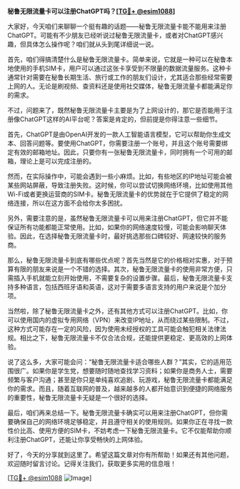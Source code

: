 **秘鲁无限流量卡可以注册ChatGPT吗？[[TG💪+ @esim1088](https://t.me/s/esim1088)]**

大家好，今天咱们来聊聊一个挺有趣的话题——秘鲁无限流量卡能不能用来注册ChatGPT。可能有不少朋友已经听说过秘鲁无限流量卡，或者对ChatGPT感兴趣，但具体怎么操作呢？咱们就从头到尾详细说一说。

首先，咱们得搞清楚什么是秘鲁无限流量卡。简单来说，它就是一种可以在秘鲁本地使用的手机SIM卡，用户可以通过这张卡享受到不限量的数据流量服务。这种卡通常针对需要在秘鲁长期生活、旅行或工作的朋友们设计，尤其适合那些经常需要上网的人。无论是刷视频、查资料还是使用社交媒体，秘鲁无限流量卡都能满足你的需求。

不过，问题来了，既然秘鲁无限流量卡主要是为了上网设计的，那它是否能用于注册像ChatGPT这样的AI平台呢？答案是肯定的，但前提是你得注意一些细节。

首先，ChatGPT是由OpenAI开发的一款人工智能语言模型，它可以帮助你生成文本、回答问题等。要使用ChatGPT，你需要注册一个账号，并且这个账号需要绑定有效的邮箱地址。因此，只要你有一张秘鲁无限流量卡，同时拥有一个可用的邮箱，理论上是可以完成注册的。

然而，在实际操作中，可能会遇到一些小麻烦。比如，有些地区的IP地址可能会被某些网站屏蔽，导致注册失败。这时候，你可以尝试切换网络环境，比如使用其他Wi-Fi或者更换运营商的SIM卡。秘鲁无限流量卡的优势就在于它提供了稳定的网络连接，所以在这方面不会给你太多困扰。

另外，需要注意的是，虽然秘鲁无限流量卡可以用来注册ChatGPT，但它并不能保证所有功能都能正常使用。比如，如果你的网络速度较慢，可能会影响聊天体验。因此，在选择秘鲁无限流量卡时，最好挑选那些口碑较好、网速较快的服务商。

那么，秘鲁无限流量卡到底有哪些优点呢？首先当然是它的价格相对实惠，对于预算有限的朋友来说是一个不错的选择。其次，秘鲁无限流量卡的使用非常方便，只需插入手机就能立刻开始使用，不需要复杂的设置步骤。最后，秘鲁无限流量卡支持多种语言，包括西班牙语和英语，这对于需要多语言支持的用户来说是个加分项。

当然啦，除了秘鲁无限流量卡之外，还有其他方式可以注册ChatGPT。比如，你可以使用国内的虚拟专用网络（VPN）来改变IP地址，从而绕过某些限制。不过，这种方式可能存在一定的风险，因为使用未经授权的工具可能会触犯相关法律法规。相比之下，秘鲁无限流量卡不仅合法合规，还能提供更稳定、更高效的上网体验。

说了这么多，大家可能会问：“秘鲁无限流量卡适合哪些人群？”其实，它的适用范围很广。如果你是学生党，想要随时随地查找学习资料；如果你是商务人士，需要频繁与客户沟通；甚至是你只是单纯喜欢追剧、玩游戏，秘鲁无限流量卡都能满足你的需求。而且，随着互联网的普及，越来越多的人都开始意识到便捷的网络服务的重要性，秘鲁无限流量卡无疑是一个很好的选择。

最后，咱们再来总结一下。秘鲁无限流量卡确实可以用来注册ChatGPT，但你需要确保自己的网络环境足够稳定，并且遵守相关的使用规则。如果你正在寻找一款性价比高、使用方便的SIM卡，不妨考虑一下秘鲁无限流量卡。它不仅能帮助你顺利注册ChatGPT，还能让你享受畅快的上网体验。

好了，今天的分享就到这里了。希望这篇文章对你有所帮助！如果还有其他问题，欢迎随时留言讨论。记得关注我们，获取更多实用的信息哦！

[[TG💪+ @esim1088](https://t.me/s/esim1088) ![Image](https://i.postimg.cc/4NQfJmqS/Snipaste-2025-05-13-00-14-12.png)]